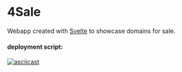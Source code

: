 # 4Sale
Webapp created with [Svelte](https://svelte.dev) to showcase domains for sale.

#### deployment script:
[![asciicast](https://asciinema.org/a/382215.svg)](https://asciinema.org/a/382215)